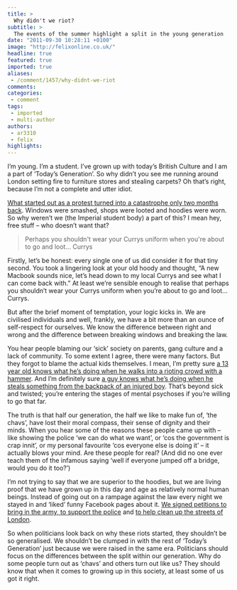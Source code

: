 ```yaml
---
title: >
  Why didn't we riot?
subtitle: >
  The events of the summer highlight a split in the young generation
date: "2011-09-30 10:28:11 +0100"
image: "http://felixonline.co.uk/"
headline: true
featured: true
imported: true
aliases:
 - /comment/1457/why-didnt-we-riot
comments:
categories:
 - comment
tags:
 - imported
 - multi-author
authors:
 - ar3310
 - felix
highlights:
---
```


I’m young. I’m a student. I’ve grown up with today’s British Culture and I am a part of ‘Today’s Generation’. So why didn’t you see me running around London setting fire to furniture stores and stealing carpets? Oh that’s right, because I’m not a complete and utter idiot.

[What started out as a protest turned into a catastrophe only two months back](http://www.guardian.co.uk/uk/london-riots). Windows were smashed, shops were looted and hoodies were worn. So why weren’t we (the Imperial student body) a part of this? I mean hey, free stuff – who doesn’t want that?

> Perhaps you shouldn't wear your Currys uniform when you're about to go and loot... Currys

Firstly, let’s be honest: every single one of us did consider it for that tiny second. You took a lingering look at your old hoody and thought, “A new Macbook sounds nice, let’s head down to my local Currys and see what I can come back with.” At least we’re sensible enough to realise that perhaps you shouldn’t wear your Currys uniform when you’re about to go and loot… Currys.

But after the brief moment of temptation, your logic kicks in. We are civilised individuals and well, frankly, we have a bit more than an ounce of self-respect for ourselves. We know the difference between right and wrong and the difference between breaking windows and breaking the law.

You hear people blaming our ‘sick’ society on parents, gang culture and a lack of community. To some extent I agree, there were many factors. But they forgot to blame the actual kids themselves. I mean, I’m pretty sure [a 13 year old knows what he’s doing when he walks into a rioting crowd with a hammer](http://www.telegraph.co.uk/news/uknews/crime/8699188/Manchester-riots-boy-13-armed-with-hammer-too-young-to-be-locked-up.html   ). And I’m definitely sure [a guy knows what he’s doing when he steals something from the backpack of an injured boy](http://www.youtube.com/watch?v=6Gex_ya4-Oo&feature=related). That’s beyond sick and twisted; you’re entering the stages of mental psychoses if you’re willing to go that far.

The truth is that half our generation, the half we like to make fun of, ‘the chavs’, have lost their moral compass, their sense of dignity and their minds. When you hear some of the reasons these people came up with – like showing the police ‘we can do what we want’, or ‘cos the government is crap innit’, or my personal favourite ‘cos everyone else is doing it’ – it actually blows your mind. Are these people for real? (And did no one ever teach them of the infamous saying ‘well if everyone jumped off a bridge, would you do it too?’)

I’m not trying to say that we are superior to the hoodies, but we are living proof that we have grown up in this day and age as relatively normal human beings. Instead of going out on a rampage against the law every night we stayed in and ‘liked’ funny Facebook pages about it. [We signed petitions to bring in the army, to support the police](http://www.petitiononline.co.uk/petition/stop-them-now-uk-riots/3362) and [to help clean up the streets of London](http://www.riotcleanup.com/).

So when politicians look back on why these riots started, they shouldn’t be so generalised. We shouldn’t be clumped in with the rest of ‘Today’s Generation’ just because we were raised in the same era. Politicians should focus on the differences between the split within our generation. Why do some people turn out as ‘chavs’ and others turn out like us? They should know that when it comes to growing up in this society, at least some of us got it right.
